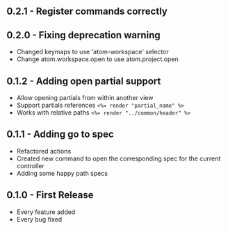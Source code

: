 ## 0.2.1 - Register commands correctly

## 0.2.0 - Fixing deprecation warning
* Changed keymaps to use 'atom-workspace' selector
* Change atom.workspace.open to use atom.project.open

## 0.1.2 - Adding open partial support
* Allow opening partials from within another view
 * Support partials references `<%= render "partial_name" %>`
 * Works with relative paths `<%= render "../common/header" %>`

## 0.1.1 - Adding go to spec
* Refactored actions
* Created new command to open the corresponding spec for the current controller
* Adding some happy path specs

## 0.1.0 - First Release
* Every feature added
* Every bug fixed
